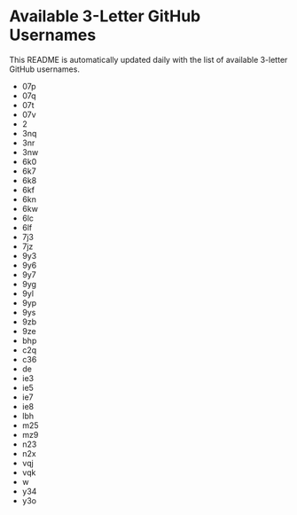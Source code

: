 # Available 3-Letter GitHub Usernames

This README is automatically updated daily with the list of available 3-letter GitHub usernames.

- 07p
- 07q
- 07t
- 07v
- 2
- 3nq
- 3nr
- 3nw
- 6k0
- 6k7
- 6k8
- 6kf
- 6kn
- 6kw
- 6lc
- 6lf
- 7j3
- 7jz
- 9y3
- 9y6
- 9y7
- 9yg
- 9yl
- 9yp
- 9ys
- 9zb
- 9ze
- bhp
- c2q
- c36
- de
- ie3
- ie5
- ie7
- ie8
- lbh
- m25
- mz9
- n23
- n2x
- vqj
- vqk
- w
- y34
- y3o
